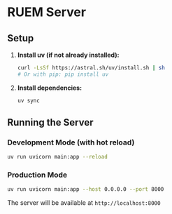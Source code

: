 # RUEM Server

## Setup

1. **Install uv (if not already installed):**
   ```bash
   curl -LsSf https://astral.sh/uv/install.sh | sh
   # Or with pip: pip install uv
   ```

2. **Install dependencies:**
   ```bash
   uv sync
   ```

## Running the Server

### Development Mode (with hot reload)
```bash
uv run uvicorn main:app --reload
```

### Production Mode
```bash
uv run uvicorn main:app --host 0.0.0.0 --port 8000
```

The server will be available at `http://localhost:8000`
